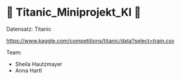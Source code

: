 # :ship: Titanic_Miniprojekt_KI :ship:

Datensatz: Titanic

https://www.kaggle.com/competitions/titanic/data?select=train.csv

Team:
* Sheila Hautzmayer
* Anna Hartl
